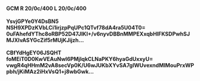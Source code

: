 #### GCM R 20/0c/400 L 20/0c/400
**YsvjGPYe0Y4DsBN5**<br/>**NSH9XPDzKVbLCi1irjzpPqUPc1QTvf78dA4ra5U04T0=**<br/>**0uFAhefdYThc8oRBP52D47JIKI+/v6nyvDBBnMMPEXxqbHlFKSDPwhSJMJXIvASYGcZif5rMUjKJijzh...**<br/><br/>
**CBfYdHgEY06JSQHT**<br/>**foMEiT0D0KwVEAuNwl6PMjIqkCLNaPKY6hyaGdUxxyU=**<br/>**vwgR4qHHmM2vA8secVp0K/U6wJUKbXYvSA7glWUvexndMIMouPrxWPpbh/jKiMAz2iHxVsQ1+j8wbGwk...**